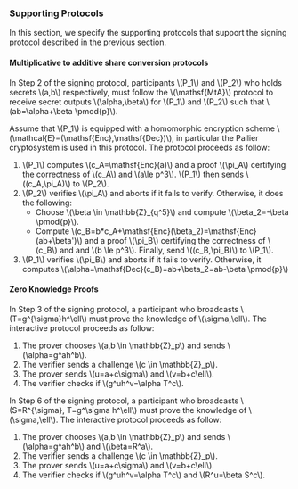 ### Supporting Protocols

In this section, we specify the supporting protocols that support the signing protocol described in the previous section.

#### Multiplicative to additive share conversion protocols 

In Step 2 of the signing protocol, participants \\(P_1\\) and \\(P_2\\) who holds secrets \\(a,b\\) respectively, must follow the \\(\mathsf{MtA}\\) protocol to receive secret outputs \\(\alpha,\beta\\) for \\(P_1\\) and \\(P_2\\) such that \\(ab=\alpha+\beta \pmod{p}\\). 

Assume that \\(P_1\\) is equipped with a homomorphic encryption scheme \\(\mathcal{E}=(\mathsf{Enc},\mathsf{Dec})\\), in particular the Pallier cryptosystem is used in this protocol. The protocol proceeds as follow:

1. \\(P_1\\) computes \\(c_A=\mathsf{Enc}(a)\\) and a proof \\(\pi_A\\) certifying the correctness of \\(c_A\\) and \\(a\le p^3\\). \\(P_1\\) then sends \\((c_A,\pi_A)\\) to \\(P_2\\).
2. \\(P_2\\) verifies \\(\pi_A\\) and aborts if it fails to verify. Otherwise, it does the following:
    - Choose \\(\beta \in \mathbb{Z}_{q^5}\\) and compute \\(\beta_2=-\beta \pmod{p}\\).
    - Compute \\(c_B=b*c_A+\mathsf{Enc}(\beta_2)=\mathsf{Enc}(ab+\beta')\\) and a proof \\(\pi_B\\) certifying the correctness of \\(c_B\\) and and \\(b \le p^3\\). Finally, send \\((c_B,\pi_B)\\) to \\(P_1\\).
3. \\(P_1\\) verifies \\(\pi_B\\) and aborts if it fails to verify.  Otherwise, it computes \\(\alpha=\mathsf{Dec}(c_B)=ab+\beta_2=ab-\beta \pmod{p}\\)  

#### Zero Knowledge Proofs
In Step 3 of the signing protocol, a participant who broadcasts \\(T=g^{\sigma}h^\ell\\) must prove the knowledge of \\(\sigma,\ell\\). The interactive protocol proceeds as follow:

1. The prover chooses \\(a,b \in \mathbb{Z}_p\\) and sends \\(\alpha=g^ah^b\\).
2. The verifier sends a challenge \\(c \in \mathbb{Z}_p\\).
3. The prover sends \\(u=a+c\sigma\\) and \\(v=b+c\ell\\).
4. The verifier checks if \\(g^uh^v=\alpha T^c\\).


In Step 6 of the signing protocol, a participant who broadcasts \\(S=R^{\sigma}, T=g^\sigma h^\ell\\) must prove the knowledge of \\(\sigma,\ell\\). The interactive protocol proceeds as follow:

1. The prover chooses \\(a,b \in \mathbb{Z}_p\\) and sends \\(\alpha=g^ah^b\\) and \\(\beta=R^a\\).
2. The verifier sends a challenge \\(c \in \mathbb{Z}_p\\).
3. The prover sends \\(u=a+c\sigma\\) and \\(v=b+c\ell\\).
4. The verifier checks if \\(g^uh^v=\alpha T^c\\) and \\(R^u=\beta S^c\\).